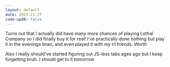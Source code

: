 ```yaml
---
layout: default
date: 2023-11-27
code-upd8: false
---
```

Turns out that I actually did have many more chances of playing Lethal Company so I did finally buy it for real! I've practically done nothing but play it in the evenings lmao, and even played it with my irl friends. Worth

Also I really should've started figuring out JS-less tabs ages ago but I keep forgetting bruh. I should get to it tomorrow